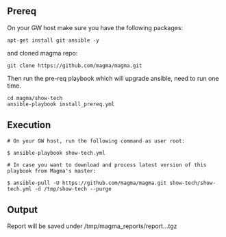 ## Prereq

On your GW host make sure you have the following packages:

```
apt-get install git ansible -y
```

and cloned magma repo:

```
git clone https://github.com/magma/magma.git
```

Then run the pre-req playbook which will upgrade ansible, need to run one time.

```
cd magma/show-tech
ansible-playbook install_prereq.yml
```

## Execution

```
# On your GW host, run the following command as user root:

$ ansible-playbook show-tech.yml

# In case you want to download and process latest version of this playbook from Magma's master:

$ ansible-pull -U https://github.com/magma/magma.git show-tech/show-tech.yml -d /tmp/show-tech --purge
```

## Output

Report will be saved under /tmp/magma_reports/report.<HOSTNAME>.<DATE>.tgz
